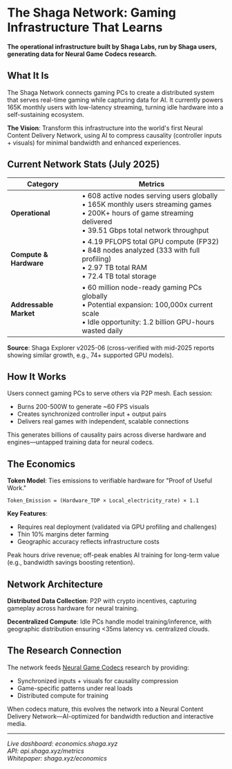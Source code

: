 # The Shaga Network: Gaming Infrastructure That Learns

**The operational infrastructure built by Shaga Labs, run by Shaga users, generating data for Neural Game Codecs research.**

## What It Is

The Shaga Network connects gaming PCs to create a distributed system that serves real-time gaming while capturing data for AI. It currently powers 165K monthly users with low-latency streaming, turning idle hardware into a self-sustaining ecosystem.

**The Vision**: Transform this infrastructure into the world's first Neural Content Delivery Network, using AI to compress causality (controller inputs + visuals) for minimal bandwidth and enhanced experiences.

## Current Network Stats (July 2025)

| Category | Metrics |
|----------|---------|
| **Operational** | • 608 active nodes serving users globally<br>• 165K monthly users streaming games<br>• 200K+ hours of game streaming delivered<br>• 39.51 Gbps total network throughput |
| **Compute & Hardware** | • 4.19 PFLOPS total GPU compute (FP32)<br>• 848 nodes analyzed (333 with full profiling)<br>• 2.97 TB total RAM<br>• 72.4 TB total storage |
| **Addressable Market** | • 60 million node-ready gaming PCs globally<br>• Potential expansion: 100,000x current scale<br>• Idle opportunity: 1.2 billion GPU-hours wasted daily |

**Source**: Shaga Explorer v2025-06 (cross-verified with mid-2025 reports showing similar growth, e.g., 74+ supported GPU models).

## How It Works

Users connect gaming PCs to serve others via P2P mesh. Each session:
- Burns 200-500W to generate ~60 FPS visuals
- Creates synchronized controller input + output pairs
- Delivers real games with independent, scalable connections

This generates billions of causality pairs across diverse hardware and engines—untapped training data for neural codecs.

## The Economics

**Token Model**: Ties emissions to verifiable hardware for "Proof of Useful Work."
```
Token_Emission = (Hardware_TDP × Local_electricity_rate) × 1.1
```

**Key Features**:
- Requires real deployment (validated via GPU profiling and challenges)
- Thin 10% margins deter farming
- Geographic accuracy reflects infrastructure costs

Peak hours drive revenue; off-peak enables AI training for long-term value (e.g., bandwidth savings boosting retention).

## Network Architecture

**Distributed Data Collection**: P2P with crypto incentives, capturing gameplay across hardware for neural training.

**Decentralized Compute**: Idle PCs handle model training/inference, with geographic distribution ensuring <35ms latency vs. centralized clouds.

## The Research Connection

The network feeds [Neural Game Codecs](../README.md) research by providing:
- Synchronized inputs + visuals for causality compression
- Game-specific patterns under real loads
- Distributed compute for training

When codecs mature, this evolves the network into a Neural Content Delivery Network—AI-optimized for bandwidth reduction and interactive media.

---

*Live dashboard: economics.shaga.xyz*  
*API: api.shaga.xyz/metrics*  
*Whitepaper: shaga.xyz/economics* 